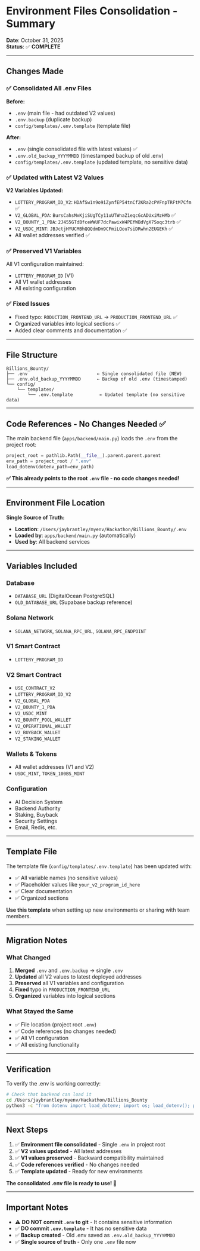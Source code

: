 # Environment Files Consolidation - Summary

**Date**: October 31, 2025  
**Status**: ✅ **COMPLETE**

---

## Changes Made

### ✅ Consolidated All .env Files

**Before:**
- `.env` (main file - had outdated V2 values)
- `.env.backup` (duplicate backup)
- `config/templates/.env.template` (template file)

**After:**
- `.env` (single consolidated file with latest values) ✅
- `.env.old_backup_YYYYMMDD` (timestamped backup of old .env)
- `config/templates/.env.template` (updated template, no sensitive data)

### ✅ Updated with Latest V2 Values

**V2 Variables Updated:**
- `LOTTERY_PROGRAM_ID_V2`: `HDAfSw1n9o9iZynfEP54tnCf2KRa2cPVFnpTRFtM7Cfm` ✅
- `V2_GLOBAL_PDA`: `BursCahsMxKjiSUgTCy11uUTWnaZ1eqcGcADUxiMzHMb` ✅
- `V2_BOUNTY_1_PDA`: `2J455GTdBfceWWUF7dcPawixW4PEfWBdVgX7Soqc3trb` ✅
- `V2_USDC_MINT`: `JBJctjHYUCMBhQQQdmDm9CFmiLQou7siDRwhn2EUGEKh` ✅
- All wallet addresses verified ✅

### ✅ Preserved V1 Variables

All V1 configuration maintained:
- `LOTTERY_PROGRAM_ID` (V1)
- All V1 wallet addresses
- All existing configuration

### ✅ Fixed Issues

- Fixed typo: `RODUCTION_FRONTEND_URL` → `PRODUCTION_FRONTEND_URL` ✅
- Organized variables into logical sections ✅
- Added clear comments and documentation ✅

---

## File Structure

```
Billions_Bounty/
├── .env                          ← Single consolidated file (NEW)
├── .env.old_backup_YYYYMMDD      ← Backup of old .env (timestamped)
└── config/
    └── templates/
        └── .env.template          ← Updated template (no sensitive data)
```

---

## Code References - No Changes Needed ✅

The main backend file (`apps/backend/main.py`) loads the `.env` from the project root:

```python
project_root = pathlib.Path(__file__).parent.parent.parent
env_path = project_root / ".env"
load_dotenv(dotenv_path=env_path)
```

**✅ This already points to the root `.env` file - no code changes needed!**

---

## Environment File Location

**Single Source of Truth:**
- **Location**: `/Users/jaybrantley/myenv/Hackathon/Billions_Bounty/.env`
- **Loaded by**: `apps/backend/main.py` (automatically)
- **Used by**: All backend services

---

## Variables Included

### Database
- `DATABASE_URL` (DigitalOcean PostgreSQL)
- `OLD_DATABASE_URL` (Supabase backup reference)

### Solana Network
- `SOLANA_NETWORK`, `SOLANA_RPC_URL`, `SOLANA_RPC_ENDPOINT`

### V1 Smart Contract
- `LOTTERY_PROGRAM_ID`

### V2 Smart Contract
- `USE_CONTRACT_V2`
- `LOTTERY_PROGRAM_ID_V2`
- `V2_GLOBAL_PDA`
- `V2_BOUNTY_1_PDA`
- `V2_USDC_MINT`
- `V2_BOUNTY_POOL_WALLET`
- `V2_OPERATIONAL_WALLET`
- `V2_BUYBACK_WALLET`
- `V2_STAKING_WALLET`

### Wallets & Tokens
- All wallet addresses (V1 and V2)
- `USDC_MINT`, `TOKEN_100BS_MINT`

### Configuration
- AI Decision System
- Backend Authority
- Staking, Buyback
- Security Settings
- Email, Redis, etc.

---

## Template File

The template file (`config/templates/.env.template`) has been updated with:
- ✅ All variable names (no sensitive values)
- ✅ Placeholder values like `your_v2_program_id_here`
- ✅ Clear documentation
- ✅ Organized sections

**Use this template** when setting up new environments or sharing with team members.

---

## Migration Notes

### What Changed
1. **Merged** `.env` and `.env.backup` → single `.env`
2. **Updated** all V2 values to latest deployed addresses
3. **Preserved** all V1 variables and configuration
4. **Fixed** typo in `PRODUCTION_FRONTEND_URL`
5. **Organized** variables into logical sections

### What Stayed the Same
- ✅ File location (project root `.env`)
- ✅ Code references (no changes needed)
- ✅ All V1 configuration
- ✅ All existing functionality

---

## Verification

To verify the .env is working correctly:

```bash
# Check that backend can load it
cd /Users/jaybrantley/myenv/Hackathon/Billions_Bounty
python3 -c "from dotenv import load_dotenv; import os; load_dotenv(); print('✅ DATABASE_URL:', os.getenv('DATABASE_URL', 'NOT SET')[:50]); print('✅ V2 Program ID:', os.getenv('LOTTERY_PROGRAM_ID_V2', 'NOT SET'))"
```

---

## Next Steps

1. ✅ **Environment file consolidated** - Single `.env` in project root
2. ✅ **V2 values updated** - All latest addresses
3. ✅ **V1 values preserved** - Backward compatibility maintained
4. ✅ **Code references verified** - No changes needed
5. ✅ **Template updated** - Ready for new environments

**The consolidated .env file is ready to use! 🎉**

---

## Important Notes

- ⚠️ **DO NOT commit `.env` to git** - It contains sensitive information
- ✅ **DO commit `.env.template`** - It has no sensitive data
- ✅ **Backup created** - Old .env saved as `.env.old_backup_YYYYMMDD`
- ✅ **Single source of truth** - Only one `.env` file now



